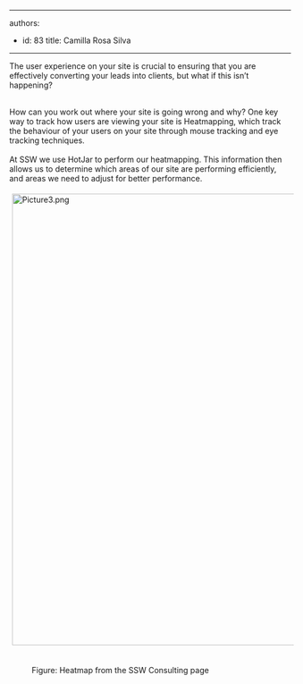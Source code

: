 

---
authors:
  - id: 83
    title: Camilla Rosa Silva
---




<span class='intro'> The user experience on your site is crucial to ensuring that you are effectively converting your leads into clients, but what if this isn’t happening?<br><br> </span>

<p>How can you work out where your site is going wrong and why? One key way to track how users are viewing your site is Heatmapping, which track the behaviour of your users on your site through mouse tracking and eye tracking techniques.<br>&#160;<br>At SSW we use HotJar to perform our heatmapping. This information then allows us to determine which areas of our site are performing efficiently, and areas we need to adjust for better performance.<br></p><p><img src="/SiteAssets/seo-do-you-use-hotjar-to-heatmap-your-site/Picture3.png" alt="Picture3.png" style="margin&#58;5px;width&#58;808px;" />&#160;</p><dd class="ssw15-rteElement-FigureNormal">​​​Figure&#58; Heatmap from the SSW Consulting page​<br></dd><p><br></p>


